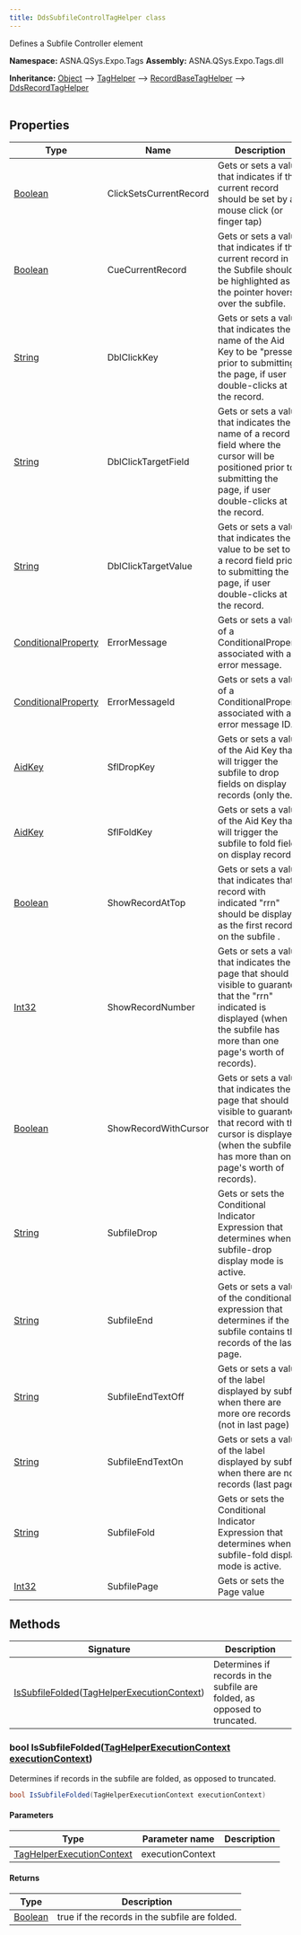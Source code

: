 ```yaml
---
title: DdsSubfileControlTagHelper class
---
```


Defines a Subfile Controller element

**Namespace:** ASNA.QSys.Expo.Tags
**Assembly:** ASNA.QSys.Expo.Tags.dll

**Inheritance:** [Object](https://docs.microsoft.com/en-us/dotnet/api/system.object) --> [TagHelper](https://learn.microsoft.com/en-us/dotnet/api/microsoft.aspnetcore.razor.taghelpers.taghelper?view=aspnetcore-8.0) --> [RecordBaseTagHelper](/reference/expo/qsys-expo-tags/record-base-tag-helper.html) --> [DdsRecordTagHelper](/reference/expo/qsys-expo-tags/dds-record-tag-helper.html)
<br>
<br>

## Properties

| Type | Name | Description
| --- | --- | --- 
| [Boolean](https://docs.microsoft.com/en-us/dotnet/api/system.boolean) | ClickSetsCurrentRecord | Gets or sets a value that indicates if the current record should be set by a mouse click (or finger tap) |
| [Boolean](https://docs.microsoft.com/en-us/dotnet/api/system.boolean) | CueCurrentRecord | Gets or sets a value that indicates if the current record in the Subfile should be highlighted as the pointer hovers over the subfile. |
| [String](https://learn.microsoft.com/en-us/dotnet/api/system.string?view=net-8.0) | DblClickKey | Gets or sets a value that indicates the name of the Aid Key to be "pressed" prior to submitting the page, if user double-clicks at the record. |
| [String](https://learn.microsoft.com/en-us/dotnet/api/system.string?view=net-8.0) | DblClickTargetField | Gets or sets a value that indicates the name of a record field where the cursor will be positioned prior to submitting the page, if user double-clicks at the record. |
| [String](https://learn.microsoft.com/en-us/dotnet/api/system.string?view=net-8.0) | DblClickTargetValue | Gets or sets a value that indicates the value to be set to of a record field prior to submitting the page, if user double-clicks at the record. |
| [ConditionalProperty](/reference/expo/qsys-expo-model/conditional-property.html) | ErrorMessage | Gets or sets a value of a ConditionalProperty associated with an error message. |
| [ConditionalProperty](/reference/expo/qsys-expo-model/conditional-property.html) | ErrorMessageId | Gets or sets a value of a ConditionalProperty associated with an error message ID. |
| [AidKey](/reference/expo/qsys-expo-model/aid-key.html) | SflDropKey | Gets or sets a value of the Aid Key that will trigger the subfile to drop fields on display records (only the. |
| [AidKey](/reference/expo/qsys-expo-model/aid-key.html) | SflFoldKey | Gets or sets a value of the Aid Key that will trigger the subfile to fold fields on display records. |
| [Boolean](https://docs.microsoft.com/en-us/dotnet/api/system.boolean) | ShowRecordAtTop | Gets or sets a value that indicates that record with indicated "rrn" should be displayed as the first record on the subfile . |
| [Int32](https://learn.microsoft.com/en-us/dotnet/csharp/language-reference/builtin-types/integral-numeric-types) | ShowRecordNumber | Gets or sets a value that indicates the page that should be visible to guarantee that the "rrn" indicated is displayed (when the subfile has more than one page's worth of records). |
| [Boolean](https://docs.microsoft.com/en-us/dotnet/api/system.boolean) | ShowRecordWithCursor | Gets or sets a value that indicates the page that should be visible to guarantee that record with the cursor is displayed (when the subfile has more than one page's worth of records). |
| [String](https://learn.microsoft.com/en-us/dotnet/api/system.string?view=net-8.0) | SubfileDrop | Gets or sets the Conditional Indicator Expression that determines when subfile-drop display mode is active. |
| [String](https://learn.microsoft.com/en-us/dotnet/api/system.string?view=net-8.0) | SubfileEnd | Gets or sets a value of the conditional expression that determines if the subfile contains the records of the last page.  |
| [String](https://learn.microsoft.com/en-us/dotnet/api/system.string?view=net-8.0) | SubfileEndTextOff | Gets or sets a value of the label displayed by subfile when there are more ore records (not in last page) |
| [String](https://learn.microsoft.com/en-us/dotnet/api/system.string?view=net-8.0) | SubfileEndTextOn | Gets or sets a value of the label displayed by subfile when there are no records (last page) |
| [String](https://learn.microsoft.com/en-us/dotnet/api/system.string?view=net-8.0) | SubfileFold | Gets or sets the Conditional Indicator Expression that determines when subfile-fold display mode is active. |
| [Int32](https://learn.microsoft.com/en-us/dotnet/csharp/language-reference/builtin-types/integral-numeric-types) | SubfilePage | Gets or sets the Page value |

## Methods

| Signature | Description |
| --- | --- |
| [IsSubfileFolded](#bool-issubfilefoldedtaghelperexecutioncontext-executioncontext)([TagHelperExecutionContext](https://learn.microsoft.com/en-us/dotnet/api/microsoft.aspnetcore.razor.runtime.taghelpers.taghelperexecutioncontext?view=aspnetcore-8.0)) | Determines if records in the subfile are folded, as opposed to truncated.

### bool IsSubfileFolded([TagHelperExecutionContext executionContext](https://learn.microsoft.com/en-us/dotnet/api/microsoft.aspnetcore.razor.runtime.taghelpers.taghelperexecutioncontext?view=aspnetcore-8.0))

Determines if records in the subfile are folded, as opposed to truncated.

```cs
bool IsSubfileFolded(TagHelperExecutionContext executionContext)
```

#### Parameters

| Type | Parameter name | Description
| --- | --- | ---
| [TagHelperExecutionContext](https://learn.microsoft.com/en-us/dotnet/api/microsoft.aspnetcore.razor.runtime.taghelpers.taghelperexecutioncontext?view=aspnetcore-8.0) | executionContext | 

#### Returns

| Type | Description
| --- | ---
| [Boolean](https://docs.microsoft.com/en-us/dotnet/api/system.boolean) | true if the records in the subfile are folded.
